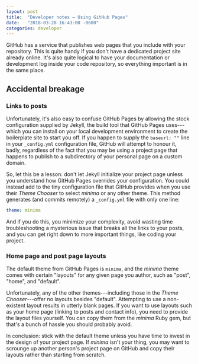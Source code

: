 ```yaml
---
layout: post
title:  "Developer notes — Using GitHub Pages"
date:   "2018-03-28 16:43:00 -0600"
categories: developer
---
```

GitHub has a service that publishes web pages that you include with your repository. This is quite
handy if you don't have a dedicated project site already online. It's also quite logical to have
your documentation or development log inside your code repository, so everything important is in
the same place.

## Accidental breakage

### Links to posts

Unfortunately, it's also easy to confuse GitHub Pages by allowing the stock configuration supplied
by Jekyll, the build tool that GitHub Pages uses---which you can install on your local development
environment to create the boilerplate site to start you off. If you happen to supply the `baseurl: ""`
line in your `_config.yml` configuration file, GitHub will attempt to honour it, badly, regardless
of the fact that you may be using a project page that happens to publish to a subdirectory of your
personal page on a custom domain.

So, let this be a lesson: don't let Jekyll initialize your project page unless you understand how
GitHub Pages overrides your configuration. You could instead add to the tiny configuration file
that GitHub provides when you use their _Theme Chooser_ to select _minima_ or any other theme.
This method generates (and commits remotely) a `_config.yml` file with only one line:

```yaml
theme: minima
```

And if you do this, you minimize your complexity, avoid wasting time troubleshooting a mysterious
issue that breaks all the links to your posts, and you can get right down to more important things,
like coding your project.

### Home page and post page layouts

The default theme from GitHub Pages is `minima`, and the _minima_ theme comes with certain "layouts"
for any given page you author, such as "post", "home", and "default".

Unfortunately, any of the other themes---including those in the _Theme Chooser_---offer no layouts besides "default".
Attempting to use a non-existent layout results in utterly blank pages. If you want to use layouts such as
your home page (linking to posts and contact info), you need to provide the layout files yourself. You can
copy them from the _minima_ Ruby gem, but that's a bunch of hassle you should probably avoid.

In conclusion: stick with the default theme unless you have time to invest in the design of your
project page. If _minima_ isn't your thing, you may want to scrounge up another person's project
page on GitHub and copy their layouts rather than starting from scratch.
